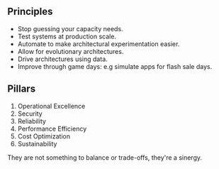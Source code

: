 ## Principles

- Stop guessing your capacity needs.
- Test systems at production scale.
- Automate to make architectural experimentation easier.
- Allow for evolutionary architectures.
- Drive architectures using data.
- Improve through game days: e.g simulate apps for flash sale days.

## Pillars

1. Operational Excellence
2. Security
3. Reliability
4. Performance Efficiency
5. Cost Optimization
6. Sustainability

They are not something to balance or trade-offs, they're a sinergy.
